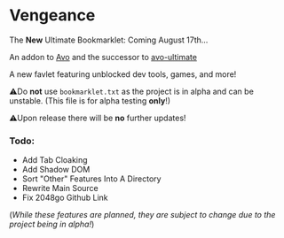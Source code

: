 # Vengeance
The **New** Ultimate Bookmarklet: Coming August 17th...

An addon to [Avo](https://github.com/FogNetwork/Avo) and the successor to [avo-ultimate](https://github.com/Browncha023/avo-ultimate)

A new favlet featuring unblocked dev tools, games, and more!

⚠️Do **not** use `bookmarklet.txt` as the project is in alpha and can be unstable. (This file is for alpha testing **only**!)

⚠️Upon release there will be **no** further updates!

### Todo:
- Add Tab Cloaking
- Add Shadow DOM
- Sort "Other" Features Into A Directory
- Rewrite Main Source
- Fix 2048go Github Link

(*While these features are planned, they are subject to change due to the project being in alpha!*)
